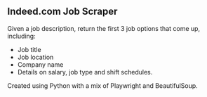 ## **Indeed.com Job Scraper**
Given a job description, return the first 3 job options that come up, including:
- Job title
- Job location
- Company name
- Details on salary, job type and shift schedules.

Created using Python with a mix of Playwright and BeautifulSoup.
